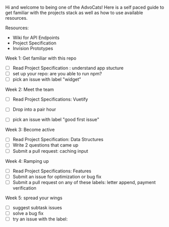 Hi and welcome to being one of the AdvoCats! Here is a self paced guide to get familiar with the projects stack as well as how to use available resources. 

Resources: 
- Wiki for API Endpoints 
- Project Specification 
- Invision Prototypes

Week 1: Get familiar with this repo
- [ ] Read Project Specification : understand app stucture 
- [ ] set up your repo: are you able to run npm?
- [ ] pick an issue with label "widget" 

Week 2: Meet the team 
- [ ] Read Project Specifications: Vuetify 
- [ ] Drop into a pair hour 
- [ ] pick an issue with label "good first issue" 


Week 3: Become active
- [ ] Read Project Specification: Data Structures
- [ ] Write 2 questions that came up 
- [ ] Submit a pull request:  caching input 

Week 4: Ramping up
- [ ] Read Project Specifications: Features 
- [ ] Submit an issue for optimization or bug fix 
- [ ] Submit a pull request on any of these labels: letter append, payment verification

Week 5: spread your wings 
- [ ] suggest subtask issues 
- [ ] solve a bug fix 
- [ ] try an issue with the label: 
